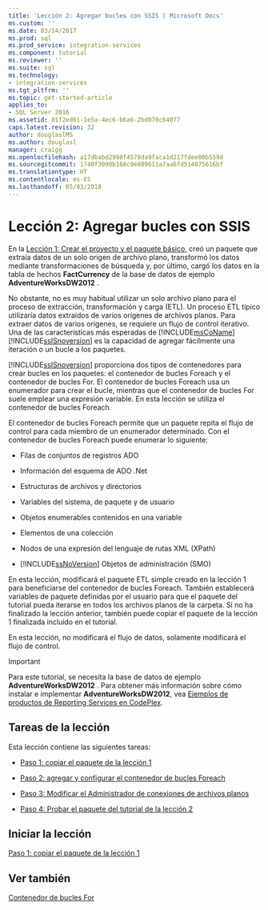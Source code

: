 ```yaml
---
title: 'Lección 2: Agregar bucles con SSIS | Microsoft Docs'
ms.custom: ''
ms.date: 03/14/2017
ms.prod: sql
ms.prod_service: integration-services
ms.component: tutorial
ms.reviewer: ''
ms.suite: sql
ms.technology:
- integration-services
ms.tgt_pltfrm: ''
ms.topic: get-started-article
applies_to:
- SQL Server 2016
ms.assetid: 01f2ed61-1e5a-4ec6-b6a6-2bd070c64077
caps.latest.revision: 32
author: douglaslMS
ms.author: douglasl
manager: craigg
ms.openlocfilehash: a17dbabd2998f4578da9faca1d217fdee00b559d
ms.sourcegitcommit: 1740f3090b168c0e809611a7aa6fd514075616bf
ms.translationtype: HT
ms.contentlocale: es-ES
ms.lasthandoff: 05/03/2018
---
```

# <a name="lesson-2-adding-looping-with-ssis"></a>Lección 2: Agregar bucles con SSIS
En la [Lección 1: Crear el proyecto y el paquete básico](../integration-services/lesson-1-create-a-project-and-basic-package-with-ssis.md), creó un paquete que extraía datos de un solo origen de archivo plano, transformó los datos mediante transformaciones de búsqueda y, por último, cargó los datos en la tabla de hechos **FactCurrency** de la base de datos de ejemplo **AdventureWorksDW2012** .  
  
No obstante, no es muy habitual utilizar un solo archivo plano para el proceso de extracción, transformación y carga (ETL). Un proceso ETL típico utilizaría datos extraídos de varios orígenes de archivos planos. Para extraer datos de varios orígenes, se requiere un flujo de control iterativo. Una de las características más esperadas de [!INCLUDE[msCoName](../includes/msconame-md.md)] [!INCLUDE[ssISnoversion](../includes/ssisnoversion-md.md)] es la capacidad de agregar fácilmente una iteración o un bucle a los paquetes.  
  
[!INCLUDE[ssISnoversion](../includes/ssisnoversion-md.md)] proporciona dos tipos de contenedores para crear bucles en los paquetes: el contenedor de bucles Foreach y el contenedor de bucles For. El contenedor de bucles Foreach usa un enumerador para crear el bucle, mientras que el contenedor de bucles For suele emplear una expresión variable. En esta lección se utiliza el contenedor de bucles Foreach.  
  
El contenedor de bucles Foreach permite que un paquete repita el flujo de control para cada miembro de un enumerador determinado. Con el contenedor de bucles Foreach puede enumerar lo siguiente:  
  
-   Filas de conjuntos de registros ADO  
  
-   Información del esquema de ADO .Net  
  
-   Estructuras de archivos y directorios  
  
-   Variables del sistema, de paquete y de usuario  
  
-   Objetos enumerables contenidos en una variable  
  
-   Elementos de una colección  
  
-   Nodos de una expresión del lenguaje de rutas XML (XPath)  
  
-   [!INCLUDE[ssNoVersion](../includes/ssnoversion-md.md)] Objetos de administración (SMO)  
  
En esta lección, modificará el paquete ETL simple creado en la lección 1 para beneficiarse del contenedor de bucles Foreach. También establecerá variables de paquete definidas por el usuario para que el paquete del tutorial pueda iterarse en todos los archivos planos de la carpeta. Si no ha finalizado la lección anterior, también puede copiar el paquete de la lección 1 finalizada incluido en el tutorial.  
  
En esta lección, no modificará el flujo de datos, solamente modificará el flujo de control.  
  
> [!IMPORTANT]  
> Para este tutorial, se necesita la base de datos de ejemplo **AdventureWorksDW2012** . Para obtener más información sobre cómo instalar e implementar **AdventureWorksDW2012**, vea [Ejemplos de productos de Reporting Services en CodePlex](http://go.microsoft.com/fwlink/p/?LinkID=526910).  
  
## <a name="lesson-tasks"></a>Tareas de la lección  
Esta lección contiene las siguientes tareas:  
  
-   [Paso 1: copiar el paquete de la lección 1](../integration-services/lesson-2-1-copying-the-lesson-1-package.md)  
  
-   [Paso 2: agregar y configurar el contenedor de bucles Foreach](../integration-services/lesson-2-2-adding-and-configuring-the-foreach-loop-container.md)  
  
-   [Paso 3: Modificar el Administrador de conexiones de archivos planos](../integration-services/lesson-2-3-modifying-the-flat-file-connection-manager.md)  
  
-   [Paso 4: Probar el paquete del tutorial de la lección 2](../integration-services/lesson-2-4-testing-the-lesson-2-tutorial-package.md)  
  
## <a name="start-the-lesson"></a>Iniciar la lección  
[Paso 1: copiar el paquete de la lección 1](../integration-services/lesson-2-1-copying-the-lesson-1-package.md)  
  
## <a name="see-also"></a>Ver también  
[Contenedor de bucles For](../integration-services/control-flow/for-loop-container.md)  
  
  
  
